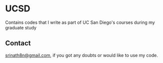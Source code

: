 # UCSD
Contains codes that I write as part of UC San Diego's courses during my graduate study

## Contact
srinath8n@gmail.com, if you got any doubts or would like to use my code.
